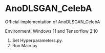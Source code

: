 # AnoDLSGAN_CelebA

Official implementation of AnoDLSGAN_CelebA

Environment: Windows 11 and Tensorflow 2.10

1. Set Hyperparameters.py.
2. Run Main.py

